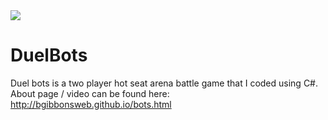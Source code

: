 <img src="http://bgibbonsweb.github.io/Slime3.png"/>

# DuelBots
Duel bots is a two player hot seat arena battle game that I coded using C#. <br/>
About page / video can be found here: <br/>
<a href="http://bgibbonsweb.github.io/bots.html">http://bgibbonsweb.github.io/bots.html</a>
